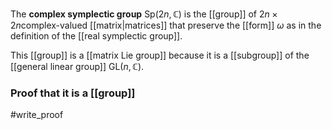 The **complex symplectic group** $\text{Sp}(2n,\mathbb C)$ is the [[group]] of $2n\times 2n$complex-valued [[matrix|matrices]] that preserve the [[form]] $\omega$ as in the definition of the [[real symplectic group]].

This [[group]] is a [[matrix Lie group]] because it is a [[subgroup]] of the [[general linear group]] $\text{GL}(n,\mathbb C)$.

### Proof that it is a [[group]]
#write_proof 